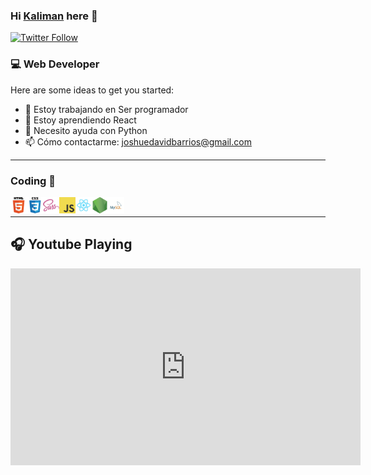 ### Hi [Kaliman][website] here 👋

[![Twitter Follow](https://img.shields.io/twitter/follow/medicenkaliman?color=%231DA1F2&label=medicenkaliman&logo=twitter&style=social)](https://twitter.com/medicenkaliman)

### 💻 Web Developer

Here are some ideas to get you started:

- 🔭 Estoy trabajando en Ser programador 
- 🌱 Estoy aprendiendo React 
- 🤔 Necesito ayuda con Python 
- 📫 Cómo contactarme: joshuedavidbarrios@gmail.com 

---

### Coding 🚀

<img align="left" alt="HTML5" width="26px" src="https://raw.githubusercontent.com/github/explore/80688e429a7d4ef2fca1e82350fe8e3517d3494d/topics/html/html.png" />

<img align="left" alt="CSS3" width="26px" src="https://raw.githubusercontent.com/github/explore/80688e429a7d4ef2fca1e82350fe8e3517d3494d/topics/css/css.png" />

<img align="left" alt="Sass" width="26px" src="https://raw.githubusercontent.com/github/explore/80688e429a7d4ef2fca1e82350fe8e3517d3494d/topics/sass/sass.png" />

<img align="left" alt="JavaScript" width="26px" src="https://raw.githubusercontent.com/github/explore/80688e429a7d4ef2fca1e82350fe8e3517d3494d/topics/javascript/javascript.png" />


<img align="left" alt="React" width="26px" src="https://raw.githubusercontent.com/github/explore/80688e429a7d4ef2fca1e82350fe8e3517d3494d/topics/react/react.png" />

<img align="left" alt="Node.js" width="26px" src="https://raw.githubusercontent.com/github/explore/80688e429a7d4ef2fca1e82350fe8e3517d3494d/topics/nodejs/nodejs.png" />

<img align="left" alt="MySQL" width="26px" src="https://raw.githubusercontent.com/github/explore/80688e429a7d4ef2fca1e82350fe8e3517d3494d/topics/mysql/mysql.png" />


<br/>

---


## 🎧 Youtube Playing

<iframe width="560" height="315" src="https://www.youtube.com/embed/NBghhjuMNKM" title="YouTube video player" frameborder="0" allow="accelerometer; autoplay; clipboard-write; encrypted-media; gyroscope; picture-in-picture" allowfullscreen></iframe>

<!-- LINKS -->

[website]: https://kaliman.com/



